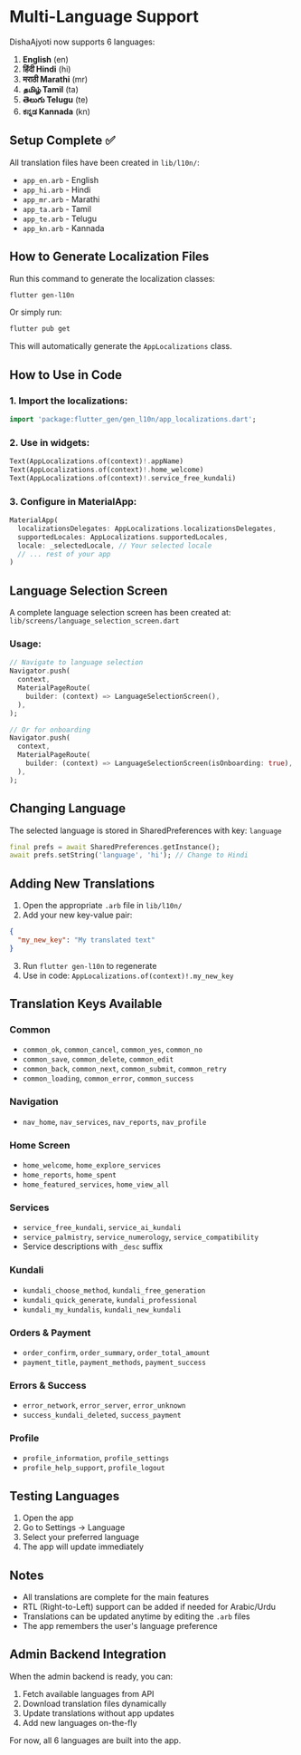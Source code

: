 # Multi-Language Support

DishaAjyoti now supports 6 languages:

1. **English** (en)
2. **हिंदी Hindi** (hi)
3. **मराठी Marathi** (mr)
4. **தமிழ் Tamil** (ta)
5. **తెలుగు Telugu** (te)
6. **ಕನ್ನಡ Kannada** (kn)

## Setup Complete ✅

All translation files have been created in `lib/l10n/`:
- `app_en.arb` - English
- `app_hi.arb` - Hindi
- `app_mr.arb` - Marathi
- `app_ta.arb` - Tamil
- `app_te.arb` - Telugu
- `app_kn.arb` - Kannada

## How to Generate Localization Files

Run this command to generate the localization classes:

```bash
flutter gen-l10n
```

Or simply run:

```bash
flutter pub get
```

This will automatically generate the `AppLocalizations` class.

## How to Use in Code

### 1. Import the localizations:

```dart
import 'package:flutter_gen/gen_l10n/app_localizations.dart';
```

### 2. Use in widgets:

```dart
Text(AppLocalizations.of(context)!.appName)
Text(AppLocalizations.of(context)!.home_welcome)
Text(AppLocalizations.of(context)!.service_free_kundali)
```

### 3. Configure in MaterialApp:

```dart
MaterialApp(
  localizationsDelegates: AppLocalizations.localizationsDelegates,
  supportedLocales: AppLocalizations.supportedLocales,
  locale: _selectedLocale, // Your selected locale
  // ... rest of your app
)
```

## Language Selection Screen

A complete language selection screen has been created at:
`lib/screens/language_selection_screen.dart`

### Usage:

```dart
// Navigate to language selection
Navigator.push(
  context,
  MaterialPageRoute(
    builder: (context) => LanguageSelectionScreen(),
  ),
);

// Or for onboarding
Navigator.push(
  context,
  MaterialPageRoute(
    builder: (context) => LanguageSelectionScreen(isOnboarding: true),
  ),
);
```

## Changing Language

The selected language is stored in SharedPreferences with key: `language`

```dart
final prefs = await SharedPreferences.getInstance();
await prefs.setString('language', 'hi'); // Change to Hindi
```

## Adding New Translations

1. Open the appropriate `.arb` file in `lib/l10n/`
2. Add your new key-value pair:

```json
{
  "my_new_key": "My translated text"
}
```

3. Run `flutter gen-l10n` to regenerate
4. Use in code: `AppLocalizations.of(context)!.my_new_key`

## Translation Keys Available

### Common
- `common_ok`, `common_cancel`, `common_yes`, `common_no`
- `common_save`, `common_delete`, `common_edit`
- `common_back`, `common_next`, `common_submit`, `common_retry`
- `common_loading`, `common_error`, `common_success`

### Navigation
- `nav_home`, `nav_services`, `nav_reports`, `nav_profile`

### Home Screen
- `home_welcome`, `home_explore_services`
- `home_reports`, `home_spent`
- `home_featured_services`, `home_view_all`

### Services
- `service_free_kundali`, `service_ai_kundali`
- `service_palmistry`, `service_numerology`, `service_compatibility`
- Service descriptions with `_desc` suffix

### Kundali
- `kundali_choose_method`, `kundali_free_generation`
- `kundali_quick_generate`, `kundali_professional`
- `kundali_my_kundalis`, `kundali_new_kundali`

### Orders & Payment
- `order_confirm`, `order_summary`, `order_total_amount`
- `payment_title`, `payment_methods`, `payment_success`

### Errors & Success
- `error_network`, `error_server`, `error_unknown`
- `success_kundali_deleted`, `success_payment`

### Profile
- `profile_information`, `profile_settings`
- `profile_help_support`, `profile_logout`

## Testing Languages

1. Open the app
2. Go to Settings → Language
3. Select your preferred language
4. The app will update immediately

## Notes

- All translations are complete for the main features
- RTL (Right-to-Left) support can be added if needed for Arabic/Urdu
- Translations can be updated anytime by editing the `.arb` files
- The app remembers the user's language preference

## Admin Backend Integration

When the admin backend is ready, you can:
1. Fetch available languages from API
2. Download translation files dynamically
3. Update translations without app updates
4. Add new languages on-the-fly

For now, all 6 languages are built into the app.
